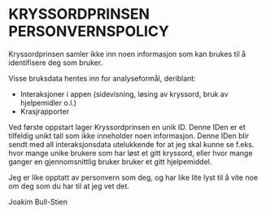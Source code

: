 # KRYSSORDPRINSEN PERSONVERNSPOLICY

Kryssordprinsen samler ikke inn noen informasjon som kan brukes til å identifisere deg som bruker.

Visse bruksdata hentes inn for analyseformål, deriblant:
 - Interaksjoner i appen (sidevisning, løsing av kryssord, bruk av hjelpemidler o.l.)
 - Krasjrapporter

Ved første oppstart lager Kryssordprinsen en unik ID. Denne IDen er et tilfeldig unikt tall som ikke inneholder noen informasjon. Denne IDen blir sendt med all interaksjonsdata utelukkende for at jeg skal kunne se f.eks. hvor mange unike brukere som har løst et gitt kryssord, eller hvor mange ganger en gjennomsnittlig bruker bruker et gitt hjelpemiddel.

Jeg er like opptatt av personvern som deg, og har like lite lyst til å vite noe om deg som du har til at jeg vet det.


Joakim Bull-Stien

